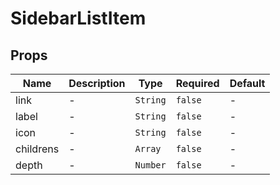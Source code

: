 # SidebarListItem

## Props

<!-- @vuese:SidebarListItem:props:start -->
|Name|Description|Type|Required|Default|
|---|---|---|---|---|
|link|-|`String`|`false`|-|
|label|-|`String`|`false`|-|
|icon|-|`String`|`false`|-|
|childrens|-|`Array`|`false`|-|
|depth|-|`Number`|`false`|-|

<!-- @vuese:SidebarListItem:props:end -->


